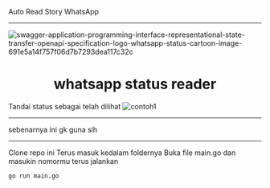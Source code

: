 Auto Read Story WhatsApp
___
![swagger-application-programming-interface-representational-state-transfer-openapi-specification-logo-whatsapp-status-cartoon-image-691e5a14f757f06d7b7293dea117c32c](https://raw.githubusercontent.com/frmdeveloper/whatsapp-status-reader/main/swagger-application-programming-interface-representational-state-transfer-openapi-specification-logo-whatsapp-status-cartoon-image-691e5a14f757f06d7b7293dea117c32c.png)
<h1 align="center">whatsapp status reader</h1>

Tandai status sebagai telah dilihat
![contoh1](https://github.com/Onichaa/readsw/blob/main/IMG-20220808-WA0227.jpg)

___
sebenarnya ini gk guna sih

___
Clone repo ini
Terus masuk kedalam foldernya
Buka file main.go dan masukin nomormu
terus jalankan

```
go run main.go
```



